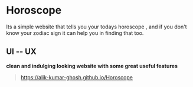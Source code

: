 # Horoscope
Its a simple website that tells you your todays horoscope , and if you don't know your zodiac sign it can help you in finding that too.
## UI -- UX
**clean and indulging looking website with some great useful features** 
>https://alik-kumar-ghosh.github.io/Horoscope
